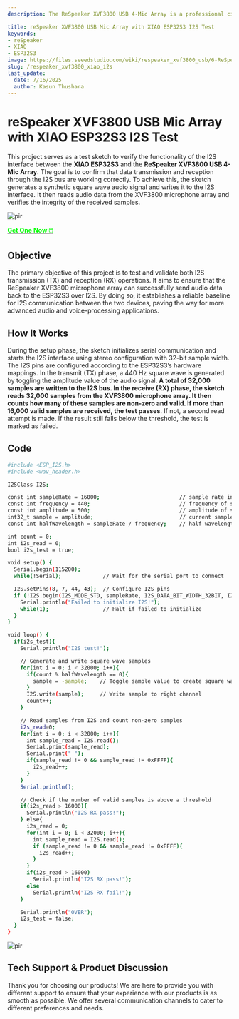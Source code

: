 ```yaml
---
description: The ReSpeaker XVF3800 USB 4-Mic Array is a professional circular microphone array with AEC, beamforming, noise suppression, and 360° voice capture. Paired with the XIAO ESP32S3, it enables advanced voice control for smart devices, robotics, and IoT applications. Discover seamless integration and dual-mode flexibility.

title: reSpeaker XVF3800 USB Mic Array with XIAO ESP32S3 I2S Test
keywords:
- reSpeaker
- XIAO
- ESP32S3
image: https://files.seeedstudio.com/wiki/respeaker_xvf3800_usb/6-ReSpeaker-XVF3800-4-Mic-Array-With-XIAO-ESP32S3.jpg
slug: /respeaker_xvf3800_xiao_i2s
last_update:
  date: 7/16/2025
  author: Kasun Thushara
---
```


# reSpeaker XVF3800 USB Mic Array with XIAO ESP32S3 I2S Test

This project serves as a test sketch to verify the functionality of the I2S interface between the **XIAO ESP32S3** and the **ReSpeaker XVF3800 USB 4-Mic Array**. The goal is to confirm that data transmission and reception through the I2S bus are working correctly. To achieve this, the sketch generates a synthetic square wave audio signal and writes it to the I2S interface. It then reads audio data from the XVF3800 microphone array and verifies the integrity of the received samples.

<p style={{textAlign: 'center'}}><img src="https://files.seeedstudio.com/wiki/respeaker_xvf3800_usb/front-xiao.jpg" alt="pir" width={600} height="auto" /></p>

<div class="get_one_now_container" style={{textAlign: 'center'}}>
    <a class="get_one_now_item" href="https://www.seeedstudio.com/ReSpeaker-XVF3800-4-Mic-Array-With-XIAO-ESP32S3-p-6489.html">
            <strong><span><font color={'FFFFFF'} size={"4"}> Get One Now 🖱️</font></span></strong>
    </a>
</div>

## Objective

The primary objective of this project is to test and validate both I2S transmission (TX) and reception (RX) operations. It aims to ensure that the ReSpeaker XVF3800 microphone array can successfully send audio data back to the ESP32S3 over I2S. By doing so, it establishes a reliable baseline for I2S communication between the two devices, paving the way for more advanced audio and voice-processing applications.


## How It Works

During the setup phase, the sketch initializes serial communication and starts the I2S interface using stereo configuration with 32-bit sample width. The I2S pins are configured according to the ESP32S3’s hardware mappings. In the transmit (TX) phase, a 440 Hz square wave is generated by toggling the amplitude value of the audio signal. **A total of 32,000 samples are written to the I2S bus. In the receive (RX) phase, the sketch reads 32,000 samples from the XVF3800 microphone array. It then counts how many of these samples are non-zero and valid. If more than 16,000 valid samples are received, the test passes**. If not, a second read attempt is made. If the result still falls below the threshold, the test is marked as failed.

## Code

```bash
#include <ESP_I2S.h>
#include <wav_header.h>

I2SClass I2S;

const int sampleRate = 16000;                         // sample rate in Hz
const int frequency = 440;                            // frequency of square wave in Hz
const int amplitude = 500;                            // amplitude of square wave
int32_t sample = amplitude;                           // current sample value
const int halfWavelength = sampleRate / frequency;    // half wavelength of square wave

int count = 0;
int i2s_read = 0;
bool i2s_test = true;

void setup() {
  Serial.begin(115200);
  while(!Serial);             // Wait for the serial port to connect

  I2S.setPins(8, 7, 44, 43);  // Configure I2S pins
  if (!I2S.begin(I2S_MODE_STD, sampleRate, I2S_DATA_BIT_WIDTH_32BIT, I2S_SLOT_MODE_STEREO)){
    Serial.println("Failed to initialize I2S!");
    while(1);                 // Halt if failed to initialize
  }
}

void loop() {
  if(i2s_test){
    Serial.println("I2S test!");

    // Generate and write square wave samples
    for(int i = 0; i < 32000; i++){
      if(count % halfWavelength == 0){
        sample = -sample;    // Toggle sample value to create square wave
      }
      I2S.write(sample);     // Write sample to right channel
      count++;
    }

    // Read samples from I2S and count non-zero samples
    i2s_read=0;
    for(int i = 0; i < 32000; i++){
      int sample_read = I2S.read();
      Serial.print(sample_read);
      Serial.print(" ");
      if(sample_read != 0 && sample_read != 0xFFFF){
        i2s_read++;
      }
    }
    Serial.println();

    // Check if the number of valid samples is above a threshold
    if(i2s_read > 16000){
      Serial.println("I2S RX pass!");
    } else{
      i2s_read = 0;
      for(int i = 0; i < 32000; i++){
        int sample_read = I2S.read();
        if (sample_read != 0 && sample_read != 0xFFFF){
          i2s_read++;
        }
      }
      if(i2s_read > 16000)
        Serial.println("I2S RX pass!");
      else
        Serial.println("I2S RX fail!");
    }

    Serial.println("OVER");
    i2s_test = false;
  }
}
```
<p style={{textAlign: 'center'}}><img src="https://files.seeedstudio.com/wiki/respeaker_xvf3800_usb/i2s.PNG" alt="pir" width={900} height="auto" /></p>

## Tech Support & Product Discussion

Thank you for choosing our products! We are here to provide you with different support to ensure that your experience with our products is as smooth as possible. We offer several communication channels to cater to different preferences and needs.

<div class="button_tech_support_container">
<a href="https://forum.seeedstudio.com/" class="button_forum"></a> 
<a href="https://www.seeedstudio.com/contacts" class="button_email"></a>
</div>

<div class="button_tech_support_container">
<a href="https://discord.gg/eWkprNDMU7" class="button_discord"></a> 
<a href="https://github.com/Seeed-Studio/wiki-documents/discussions/69" class="button_discussion"></a>
</div>
